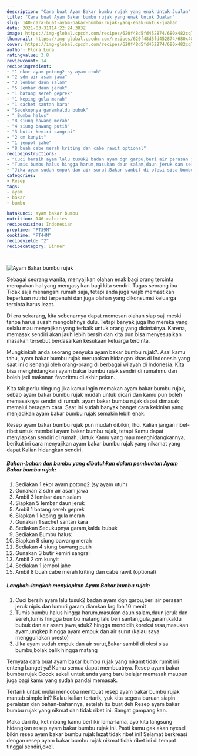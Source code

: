 ```yaml
---
description: "Cara buat Ayam Bakar bumbu rujak yang enak Untuk Jualan"
title: "Cara buat Ayam Bakar bumbu rujak yang enak Untuk Jualan"
slug: 140-cara-buat-ayam-bakar-bumbu-rujak-yang-enak-untuk-jualan
date: 2021-03-31T14:22:24.383Z
image: https://img-global.cpcdn.com/recipes/620f48d5fd452874/680x482cq70/ayam-bakar-bumbu-rujak-foto-resep-utama.jpg
thumbnail: https://img-global.cpcdn.com/recipes/620f48d5fd452874/680x482cq70/ayam-bakar-bumbu-rujak-foto-resep-utama.jpg
cover: https://img-global.cpcdn.com/recipes/620f48d5fd452874/680x482cq70/ayam-bakar-bumbu-rujak-foto-resep-utama.jpg
author: Flora Luna
ratingvalue: 3.8
reviewcount: 14
recipeingredient:
- "1 ekor ayam potong2 sy ayam utuh"
- "2 sdm air asam jawa"
- "3 lembar daun salam"
- "5 lembar daun jeruk"
- "1 batang sereh geprek"
- "1 keping gula merah"
- "1 sachet santan kara"
- "Secukupnya garamkaldu bubuk"
- " Bumbu halus"
- "8 siung bawang merah"
- "4 siung bawang putih"
- "3 butir kemiri sangrai"
- "2 cm kunyit"
- "1 jempol jahe"
- "8 buah cabe merah kriting dan cabe rawit optional"
recipeinstructions:
- "Cuci bersih ayam lalu tusuk2 badan ayam dgn garpu,beri air perasan jeruk nipis dan lumuri garam,diamkan krg lbh 10 menit"
- "Tumis bumbu halus hingga harum,masukan daun salam,daun jeruk dan sereh,tumis hingga bumbu matang lalu beri santan,gula,garam,kaldu bubuk dan air asam jawa,aduk2 hingga mendidih,koreksi rasa,masukan ayam,ungkep hingga ayam empuk dan air surut (kalau saya menggunakan presto)"
- "Jika ayam sudah empuk dan air surut,Bakar sambil di olesi sisa bumbu,bolak balik hingga matang"
categories:
- Resep
tags:
- ayam
- bakar
- bumbu

katakunci: ayam bakar bumbu 
nutrition: 146 calories
recipecuisine: Indonesian
preptime: "PT39M"
cooktime: "PT44M"
recipeyield: "2"
recipecategory: Dinner

---
```



![Ayam Bakar bumbu rujak](https://img-global.cpcdn.com/recipes/620f48d5fd452874/680x482cq70/ayam-bakar-bumbu-rujak-foto-resep-utama.jpg)

Sebagai seorang wanita, menyajikan olahan enak bagi orang tercinta merupakan hal yang mengasyikan bagi kita sendiri. Tugas seorang ibu Tidak saja menangani rumah saja, tetapi anda juga wajib memastikan keperluan nutrisi terpenuhi dan juga olahan yang dikonsumsi keluarga tercinta harus lezat.

Di era  sekarang, kita sebenarnya dapat memesan olahan siap saji meski tanpa harus susah mengolahnya dulu. Tetapi banyak juga lho mereka yang selalu mau menyajikan yang terbaik untuk orang yang dicintainya. Karena, memasak sendiri akan jauh lebih bersih dan kita pun bisa menyesuaikan masakan tersebut berdasarkan kesukaan keluarga tercinta. 



Mungkinkah anda seorang penyuka ayam bakar bumbu rujak?. Asal kamu tahu, ayam bakar bumbu rujak merupakan hidangan khas di Indonesia yang saat ini disenangi oleh orang-orang di berbagai wilayah di Indonesia. Kita bisa menghidangkan ayam bakar bumbu rujak sendiri di rumahmu dan boleh jadi makanan favoritmu di akhir pekan.

Kita tak perlu bingung jika kamu ingin memakan ayam bakar bumbu rujak, sebab ayam bakar bumbu rujak mudah untuk dicari dan kamu pun boleh memasaknya sendiri di rumah. ayam bakar bumbu rujak dapat dimasak memalui beragam cara. Saat ini sudah banyak banget cara kekinian yang menjadikan ayam bakar bumbu rujak semakin lebih enak.

Resep ayam bakar bumbu rujak pun mudah dibikin, lho. Kalian jangan ribet-ribet untuk membeli ayam bakar bumbu rujak, tetapi Kamu dapat menyiapkan sendiri di rumah. Untuk Kamu yang mau menghidangkannya, berikut ini cara menyajikan ayam bakar bumbu rujak yang nikamat yang dapat Kalian hidangkan sendiri.

<!--inarticleads1-->

##### Bahan-bahan dan bumbu yang dibutuhkan dalam pembuatan Ayam Bakar bumbu rujak:

1. Sediakan 1 ekor ayam potong2 (sy ayam utuh)
1. Gunakan 2 sdm air asam jawa
1. Ambil 3 lembar daun salam
1. Siapkan 5 lembar daun jeruk
1. Ambil 1 batang sereh geprek
1. Siapkan 1 keping gula merah
1. Gunakan 1 sachet santan kara
1. Sediakan Secukupnya garam,kaldu bubuk
1. Sediakan  Bumbu halus:
1. Siapkan 8 siung bawang merah
1. Sediakan 4 siung bawang putih
1. Gunakan 3 butir kemiri sangrai
1. Ambil 2 cm kunyit
1. Sediakan 1 jempol jahe
1. Ambil 8 buah cabe merah kriting dan cabe rawit (optional)




<!--inarticleads2-->

##### Langkah-langkah menyiapkan Ayam Bakar bumbu rujak:

1. Cuci bersih ayam lalu tusuk2 badan ayam dgn garpu,beri air perasan jeruk nipis dan lumuri garam,diamkan krg lbh 10 menit
1. Tumis bumbu halus hingga harum,masukan daun salam,daun jeruk dan sereh,tumis hingga bumbu matang lalu beri santan,gula,garam,kaldu bubuk dan air asam jawa,aduk2 hingga mendidih,koreksi rasa,masukan ayam,ungkep hingga ayam empuk dan air surut (kalau saya menggunakan presto)
1. Jika ayam sudah empuk dan air surut,Bakar sambil di olesi sisa bumbu,bolak balik hingga matang




Ternyata cara buat ayam bakar bumbu rujak yang nikamt tidak rumit ini enteng banget ya! Kamu semua dapat membuatnya. Resep ayam bakar bumbu rujak Cocok sekali untuk anda yang baru belajar memasak maupun juga bagi kamu yang sudah pandai memasak.

Tertarik untuk mulai mencoba membuat resep ayam bakar bumbu rujak mantab simple ini? Kalau kalian tertarik, yuk kita segera buruan siapin peralatan dan bahan-bahannya, setelah itu buat deh Resep ayam bakar bumbu rujak yang nikmat dan tidak ribet ini. Sangat gampang kan. 

Maka dari itu, ketimbang kamu berfikir lama-lama, ayo kita langsung hidangkan resep ayam bakar bumbu rujak ini. Pasti kamu gak akan nyesel bikin resep ayam bakar bumbu rujak lezat tidak ribet ini! Selamat berkreasi dengan resep ayam bakar bumbu rujak nikmat tidak ribet ini di tempat tinggal sendiri,oke!.

